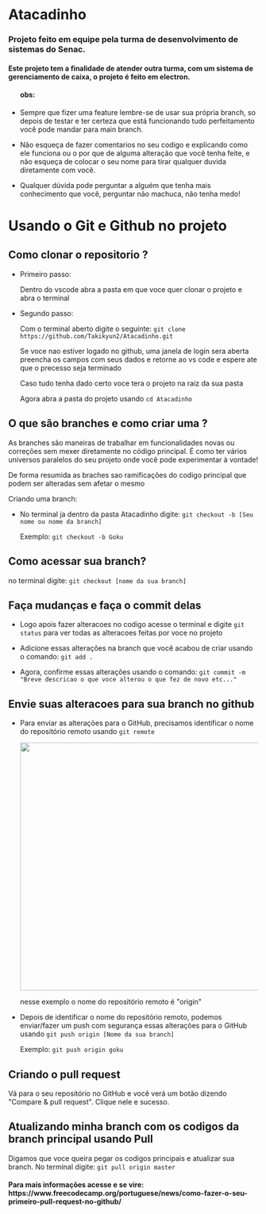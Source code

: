 # Atacadinho

<h3> Projeto feito em equipe pela turma de desenvolvimento de sistemas do Senac.</h3>

<h4>Este projeto tem a finalidade de atender outra turma, com um sistema de gerenciamento de caixa, o projeto é feito em electron.</h4>

<ul>
<h4>obs:</h4>
<li><p>Sempre que fizer uma feature lembre-se de usar sua própria branch, so depois de testar e ter certeza que está funcionando tudo perfeitamento você pode mandar para main branch.</p></li> 
<li><p>Não esqueça de fazer comentarios no seu codigo e explicando como ele funciona ou o por que de alguma alteração que você tenha feite, e não esqueça de colocar o seu nome para tirar qualquer duvida diretamente com você.</p></li>
<li><p>Qualquer dúvida pode perguntar a alguém que tenha mais conhecimento que você, perguntar não machuca, não tenha medo!</p></li>
</ul>

# Usando o Git e Github no projeto

<h2>Como clonar o repositorio ?</h2>

<ul>
  <li>Primeiro passo: <p>Dentro do vscode abra a pasta em que voce quer clonar o projeto e abra o terminal</p></li>
  <li>Segundo passo: <p>Com o terminal aberto digite o seguinte: <code>git clone https://github.com/Takikyun2/Atacadinho.git</code></p>
    <p>Se voce nao estiver logado no github, uma janela de login sera aberta preencha os campos com seus dados e retorne ao vs code e espere ate que o precesso seja terminado</p>
    <p>Caso tudo tenha dado certo voce tera o projeto na raiz da sua pasta</p>
    <p>Agora abra a pasta do projeto usando <code>cd Atacadinho</code> </p>
  </li>
</ul>

<h2>O que são branches e como criar uma ?</h2>

<p>As branches são maneiras de trabalhar em funcionalidades novas ou correções sem mexer diretamente no código principal. É como ter vários universos paralelos do seu projeto onde você pode experimentar à vontade!</p>
<p>De forma resumida as braches sao ramificações do codigo principal que podem ser alteradas sem afetar o mesmo</p>

<p>Criando uma branch:</p>

<ul>
  <li>No terminal ja dentro da pasta Atacadinho digite: <code>git checkout -b [Seu nome ou nome da branch]</code></p>
    <p>Exemplo: <code>git checkout -b Goku</code></p>
  </li>
</ul>

<h2>Como acessar sua branch?</h2>
<p>no terminal digite: <code>git checkout [nome da sua branch]</code></p>

<h2>Faça mudanças e faça o commit delas</h2>
<ul>
  <li><p>Logo apois fazer alteracoes no codigo acesse o terminal e digite <code>git status</code> para ver todas as alteracoes feitas por voce no projeto</p></li>
  <li><p>Adicione essas alterações na branch que você acabou de criar usando o comando: <code>git add .</code></p></li>
  <li><p>Agora, confirme essas alterações usando o comando: <code>git commit -m "Breve descricao o que voce alterou o que fez de novo etc..."</code> </p> </li>
</ul>

<h2>Envie suas alteracoes para sua branch no github</h2>

<ul>
  <li><p>Para enviar as alterações para o GitHub, precisamos identificar o nome do repositório remoto usando <code>git remote</code></p>
    <img src="https://www.freecodecamp.org/portuguese/news/content/images/2023/05/remote.png" width="500"/>
    <p>nesse exemplo o nome do repositório remoto é "origin"</p>
  </li>
  <li>
    <p>Depois de identificar o nome do repositório remoto, podemos enviar/fazer um push com segurança essas alterações para o GitHub usando <code>git push origin [Nome da sua branch]</code>
    </p>
    <p>Exemplo: <code>git push origin goku</code></p>
  </li>
</ul>

<h2>Criando o pull request</h2>

<p>Vá para o seu repositório no GitHub e você verá um botão dizendo "Compare & pull request". Clique nele e sucesso.</p>

<h2>Atualizando minha branch com os codigos da branch principal usando Pull</h2>

<p>Digamos que voce queira pegar os codigos principais e atualizar sua branch. No terminal digite: <code>git pull origin master</code></p>

<h4>Para mais informações acesse e se vire: https://www.freecodecamp.org/portuguese/news/como-fazer-o-seu-primeiro-pull-request-no-github/</h4>

